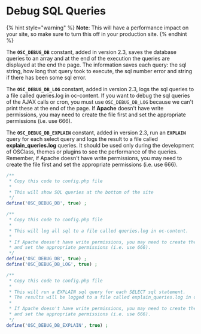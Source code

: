 # Debug SQL Queries

{% hint style="warning" %}
**Note**: This will have a performance impact on your site, so make sure to turn this off in your production site.
{% endhint %}

The **`OSC_DEBUG_DB`** constant, added in version 2.3, saves the database queries to an array and at the end of the execution the queries are displayed at the end the page. The information saves each query: the sql string, how long that query took to execute, the sql number error and string if there has been some sql error.

The **`OSC_DEBUG_DB_LOG`** constant, added in version 2.3, logs the sql queries to a file called queries.log in oc-content. If you want to debug the sql queries of the AJAX calls or cron, you must use `OSC_DEBUG_DB_LOG` because we can't print these at the end of the page. If **Apache** doesn't have write permissions, you may need to create the file first and set the appropriate permissions \(i.e. use 666\).

The **`OSC_DEBUG_DB_EXPLAIN`** constant, added in version 2.3, run an **`EXPLAIN`** query for each select query and logs the result to a file called **explain\_queries.log** queries. It should be used only during the development of OSClass, themes or plugins to see the performance of the queries. Remember, if Apache doesn't have write permissions, you may need to create the file first and set the appropriate permissions \(i.e. use 666\).

```php
/**
 * Copy this code to config.php file
 *
 * This will show SQL queries at the bottom of the site
 */
define('OSC_DEBUG_DB', true) ;
```

```php
/**
 * Copy this code to config.php file
 *
 * This will log all sql to a file called queries.log in oc-content.
 * 
 * If Apache doesn't have write permissions, you may need to create the file first 
 * and set the appropriate permissions (i.e. use 666).
 */
define('OSC_DEBUG_DB', true) ;
define('OSC_DEBUG_DB_LOG', true) ;
```

```php
/**
 * Copy this code to config.php file
 *
 * This will run a EXPLAIN sql query for each SELECT sql statement.
 * The results will be logged to a file called explain_queries.log in oc-content.
 * 
 * If Apache doesn't have write permissions, you may need to create the file first 
 * and set the appropriate permissions (i.e. use 666).
 */
define('OSC_DEBUG_DB_EXPLAIN', true) ;
```

